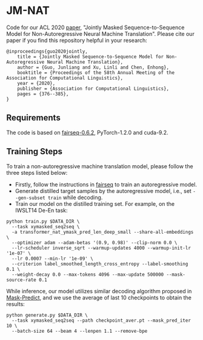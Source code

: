 # JM-NAT

Code for our ACL 2020 [paper](https://www.aclweb.org/anthology/2020.acl-main.36.pdf), "Jointly Masked Sequence-to-Sequence Model for Non-Autoregressive Neural Machine Translation". Please cite our paper if you find this repository helpful in your research:
```
@inproceedings{guo2020jointly,
    title = {Jointly Masked Sequence-to-Sequence Model for Non-Autoregressive Neural Machine Translation},
    author = {Guo, Junliang and Xu, Linli and Chen, Enhong},
    booktitle = {Proceedings of the 58th Annual Meeting of the Association for Computational Linguistics},
    year = {2020},
    publisher = {Association for Computational Linguistics},
    pages = {376--385},
}
```

## Requirements

The code is based on [fairseq-0.6.2](https://github.com/pytorch/fairseq/tree/v0.6.2), PyTorch-1.2.0 and cuda-9.2.

## Training Steps

To train a non-autoregressive machine translation model, please follow the three steps listed below:

* Firstly, follow the instructions in [fairseq](https://github.com/pytorch/fairseq) to train an autoregressive model.
* Generate distilled target samples by the autoregressive model, i.e., set `--gen-subset train` while decoding.
* Train our model on the distilled training set. For example, on the IWSLT14 De-En task:
```
python train.py $DATA_DIR \
  --task xymasked_seq2seq \
  -a transformer_nat_ymask_pred_len_deep_small --share-all-embeddings \
  --optimizer adam --adam-betas '(0.9, 0.98)' --clip-norm 0.0 \
  --lr-scheduler inverse_sqrt --warmup-updates 4000 --warmup-init-lr '1e-07' \
  --lr 0.0007 --min-lr '1e-09' \
  --criterion label_smoothed_length_cross_entropy --label-smoothing 0.1 \
  --weight-decay 0.0 --max-tokens 4096 --max-update 500000 --mask-source-rate 0.1
```

While inference, our model utilizes similar decoding algorithm proposed in [Mask-Predict](https://github.com/facebookresearch/Mask-Predict), and we use the average of last 10 checkpoints to obtain the results:
```
python generate.py $DATA_DIR \
  --task xymasked_seq2seq --path checkpoint_aver.pt --mask_pred_iter 10 \
  --batch-size 64 --beam 4 --lenpen 1.1 --remove-bpe
```
